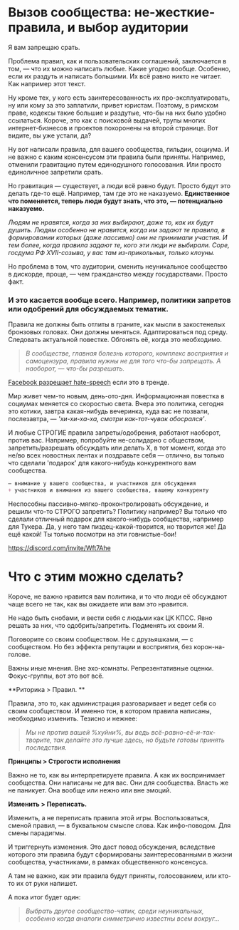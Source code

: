 # Вызов сообщества: не-жесткие-правила, и выбор аудитории

Я вам запрещаю срать.

Проблема правил, как и пользовательских соглашений, заключается в том, — что их можно написать любые. Какие угодно вообще. Особенно, если их раздуть и написать большими. Их всё равно никто не читает. Как например этот текст. 

Ну кроме тех, у кого есть заинтересованность их про-эксплуатировать, ну или кому за это заплатили, привет юристам. Поэтому, в римском праве, кодексы такие большие и раздутые, что-бы на них было удобно ссылаться. Короче, это как с поисковой выдачей, трупы многих интернет-бизнесов и проектов похоронены на второй странице. Вот видите, вы уже устали, да?

Ну вот написали правила, для вашего сообщества, гильдии, социума. И не важно с каким консенсусом эти правила были приняты. Например, отменили гравитацию путем единодушного голосования. Или просто единоличное запретили срать.

Но гравитация — существует, а люди всё равно будут. Просто будут это делать где-то ещё. Например, там где это не наказуемо. **Единственное что поменяется, теперь люди будут знать, что это, — потенциально наказуемо.**

*Людям не нравятся, когда за них выбирают, даже то, как их будут душить. Людям особенно не нравится, когда им задают те правила, в формировании которых (даже пассивно) они не принимали участия. И тем более, когда правила задают те, кого эти люди не выбирали. Соре, госдума РФ XVII-созыва, у вас там из-прикольных, только клоуны.*

Но проблема в том, что аудитории, сменить неуникальное сообщество в дискорде, проще, — чем гражданство между государствами. Просто факт.

### И это касается вообще всего. Например, политики запретов или одобрений для обсуждаемых тематик.

Правила не должны быть отлиты в граните, как мысли в закостенелых бронзовых головах. Они должны меняться.
Адаптироваться под среду. Следовать актуальной повестке. Обгонять её, когда это необходимо.

> *В сообществе, главная болезнь которого, комплекс восприятия и самоцензура, правила нужны не для того что-бы запрещать. А наоборот, — что-бы разрешать.*

[Facebook разрешает hate-speech](https://www.reuters.com/world/europe/exclusive-facebook-instagram-temporarily-allow-calls-violence-against-russians-2022-03-10/) если это в тренде.

Мир живет чем-то новым, день-ото-дня. Информационная повестка в социумах меняется со скоростью света. Вчера это политика, сегодня это котики, завтра какая-нибудь вечеринка, куда вас не позвали, послезавтра, — *'хи-хи-ха-ха, смотри как-тот-чувак обосрался'*.

И любые СТРОГИЕ правила запреты/одобрения, работают наоборот, против вас. Например, попробуйте не-солидарно с обществом, запретить/разрешать обсуждать или делать Х, в тот момент, когда это не/во всех новостных лентах и поздравьте себя — отлично, вы только что сделали 'подарок' для какого-нибудь конкурентного вам сообщества.

```markdown
— внимание у вашего сообщества, и участников для обсуждения
+ участников и внимания из вашего сообщества, вашему конкуренту 
```

Неспособны пассивно-мягко-проконтролировать обсуждение, и решили что-то СТРОГО запретить?
Политику например? Вы только что сделали отличный подарок для какого-нибудь сообщества, например для Тукера.
Да, у него там пиздец-какой-творится, но творится же! Да ещё какой! Ты только посмотри на эти говнистые-бои!

https://discord.com/invite/Wft7Ahe

# Что с этим можно сделать?

Короче, не важно нравится вам политика, и то что люди её обсуждают чаще всего не так, как вы ожидаете или вам это нравится.

Не надо быть снобами, и вести себя с людьми как ЦК КПСС. Явно решать за них, что одобрить/запретить. Подменять их своим Я. 

Поговорите со своим сообществом. Не с друзьяшками, — с сообществом. Но без эффекта репутации и восприятия, без корон-на-голове. 

Важны иные мнения. Вне эхо-комнаты. Репрезентативные оценки. Фокус-группы, вот это вот всё.

**Риторика > Правил. **

Правила, это то, как администрация разговаривает и ведет себя со своим сообществом. И именно тон, в котором правила написаны, необходимо изменить. Тезисно и нежнее:
> *Мы не против вашей %хуйни%, вы ведь всё-равно-её-и-так-творите, так делайте это лучше здесь, но будьте готовы принять последствия.* 

**Принципы > Строгости исполнения**

Важно не то, как вы интерпретируете правила. А как их воспринимает сообщества.
Они написаны не для вас. Они для сообщества.
Власть же не паникует. 
Она вообще или нежно или вне эмоций.

**Изменить > Переписать.**

Изменить, а не переписать правила этой игры.
Воспользоваться, сменой правил, — в буквальном смысле слова.
Как инфо-поводом. Для смены парадигмы.

И триггернуть изменения. Это даст повод обсуждения, вследствие которого эти правила будут сформированы заинтересованными в жизни сообщества, участниками, в рамках общественного консенсуса.

А там не важно, как эти правила будут приняты, голосованием, или кто-то их от руки напишет.

А пока итог будет один:
> *Выбрать другое сообщество-чатик, среди неуникальных, особенно когда аналоги симметрично известны всем вокруг...*





